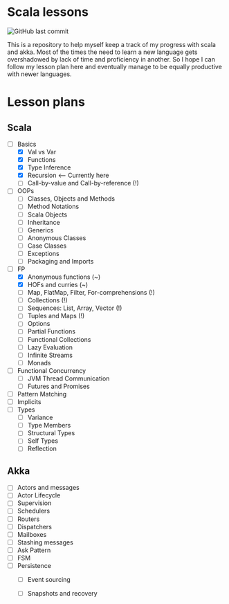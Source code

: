 # Scala lessons
![GitHub last commit](https://img.shields.io/github/last-commit/ltbringer/scala-lessons)

This is a repository to help myself keep a track of my progress with scala and akka. Most of the times the 
need to learn a new language gets overshadowed by lack of time and proficiency in another. So I hope I can follow
my lesson plan here and eventually manage to be equally productive with newer languages.

# Lesson plans
## Scala
- [ ] Basics 
    - [x] Val vs Var
    - [x] Functions
    - [x] Type Inference
    - [x] Recursion <-- Currently here
    - [ ] Call-by-value and Call-by-reference (!)
- [ ] OOPs
    - [ ] Classes, Objects and Methods
    - [ ] Method Notations
    - [ ] Scala Objects
    - [ ] Inheritance
    - [ ] Generics
    - [ ] Anonymous Classes
    - [ ] Case Classes
    - [ ] Exceptions
    - [ ] Packaging and Imports
- [ ] FP
    - [x] Anonymous functions (~)
    - [x] HOFs and curries (~)
    - [ ] Map, FlatMap, Filter, For-comprehensions (!)
    - [ ] Collections (!)
    - [ ] Sequences: List, Array, Vector (!)
    - [ ] Tuples and Maps (!)
    - [ ] Options
    - [ ] Partial Functions
    - [ ] Functional Collections
    - [ ] Lazy Evaluation
    - [ ] Infinite Streams
    - [ ] Monads
- [ ] Functional Concurrency
    - [ ] JVM Thread Communication
    - [ ] Futures and Promises
- [ ] Pattern Matching
- [ ] Implicits
- [ ] Types
    - [ ] Variance
    - [ ] Type Members
    - [ ] Structural Types
    - [ ] Self Types
    - [ ] Reflection
    
## Akka
- [ ] Actors and messages
- [ ] Actor Lifecycle
- [ ] Supervision
- [ ] Schedulers
- [ ] Routers
- [ ] Dispatchers
- [ ] Mailboxes
- [ ] Stashing messages
- [ ] Ask Pattern
- [ ] FSM
- [ ] Persistence
    - [ ] Event sourcing
    - [ ] Snapshots and recovery


